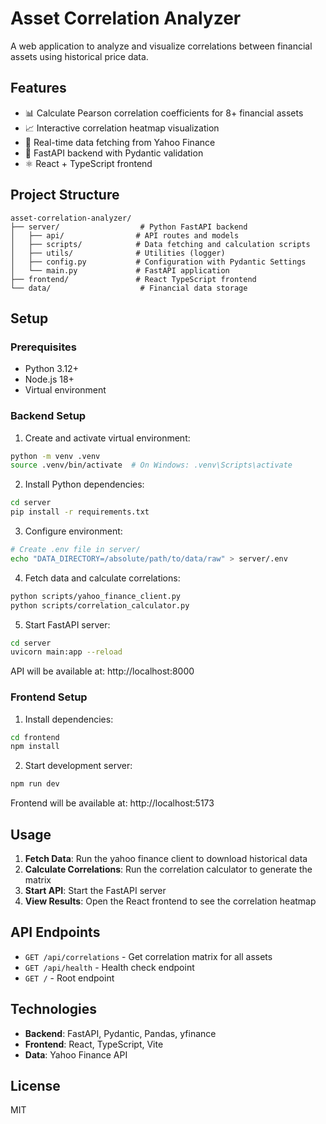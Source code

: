 # Asset Correlation Analyzer

A web application to analyze and visualize correlations between financial assets using historical price data.

## Features

- 📊 Calculate Pearson correlation coefficients for 8+ financial assets
- 📈 Interactive correlation heatmap visualization
- 🔄 Real-time data fetching from Yahoo Finance
- 🚀 FastAPI backend with Pydantic validation
- ⚛️ React + TypeScript frontend

## Project Structure

```
asset-correlation-analyzer/
├── server/                  # Python FastAPI backend
│   ├── api/                # API routes and models
│   ├── scripts/            # Data fetching and calculation scripts
│   ├── utils/              # Utilities (logger)
│   ├── config.py           # Configuration with Pydantic Settings
│   └── main.py             # FastAPI application
├── frontend/               # React TypeScript frontend
└── data/                    # Financial data storage

```

## Setup

### Prerequisites

- Python 3.12+
- Node.js 18+
- Virtual environment

### Backend Setup

1. Create and activate virtual environment:
```bash
python -m venv .venv
source .venv/bin/activate  # On Windows: .venv\Scripts\activate
```

2. Install Python dependencies:
```bash
cd server
pip install -r requirements.txt
```

3. Configure environment:
```bash
# Create .env file in server/
echo "DATA_DIRECTORY=/absolute/path/to/data/raw" > server/.env
```

4. Fetch data and calculate correlations:
```bash
python scripts/yahoo_finance_client.py
python scripts/correlation_calculator.py
```

5. Start FastAPI server:
```bash
cd server
uvicorn main:app --reload
```

API will be available at: http://localhost:8000

### Frontend Setup

1. Install dependencies:
```bash
cd frontend
npm install
```

2. Start development server:
```bash
npm run dev
```

Frontend will be available at: http://localhost:5173

## Usage

1. **Fetch Data**: Run the yahoo finance client to download historical data
2. **Calculate Correlations**: Run the correlation calculator to generate the matrix
3. **Start API**: Start the FastAPI server
4. **View Results**: Open the React frontend to see the correlation heatmap

## API Endpoints

- `GET /api/correlations` - Get correlation matrix for all assets
- `GET /api/health` - Health check endpoint
- `GET /` - Root endpoint

## Technologies

- **Backend**: FastAPI, Pydantic, Pandas, yfinance
- **Frontend**: React, TypeScript, Vite
- **Data**: Yahoo Finance API

## License

MIT
